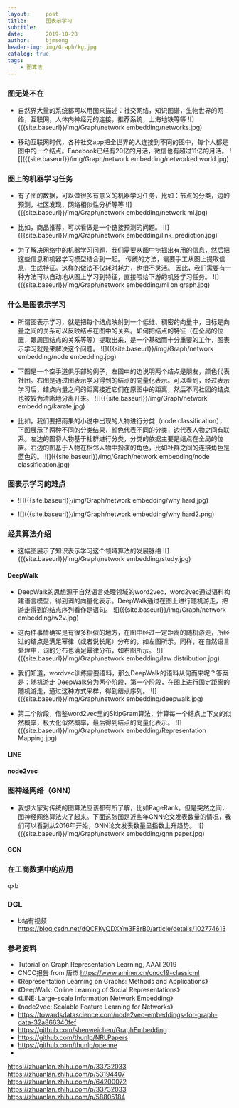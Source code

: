 ```yaml
---
layout:     post
title:      图表示学习
subtitle:   
date:       2019-10-28
author:     bjmsong
header-img: img/Graph/kg.jpg
catalog: true
tags:
    - 图算法
---
```

>

### 图无处不在
<ul> 
<li markdown="1"> 
自然界大量的系统都可以用图来描述：社交网络，知识图谱，生物世界的网络，互联网，人体内神经元的连接，推荐系统，上海地铁等等
![]({{site.baseurl}}/img/Graph/network embedding/networks.jpg) 
</li> 
</ul> 

<ul> 
<li markdown="1"> 
移动互联网时代，各种社交app把全世界的人连接到不同的图中，每个人都是图中的一个结点。Facebook已经有20亿的月活，微信也有超过11亿的月活。    
![]({{site.baseurl}}/img/Graph/network embedding/networked world.jpg) 
</li> 
</ul> 

### 图上的机器学习任务
<ul> 
<li markdown="1"> 
有了图的数据，可以做很多有意义的机器学习任务，比如：节点的分类，边的预测，社区发现，网络相似性分析等等
![]({{site.baseurl}}/img/Graph/network embedding/network ml.jpg) 
</li> 
</ul>


<ul> 
<li markdown="1"> 
比如，商品推荐，可以看做是一个链接预测的问题。
![]({{site.baseurl}}/img/Graph/network embedding/link_prediction.jpg) 
</li> 
</ul>



<ul> 
<li markdown="1"> 
为了解决网络中的机器学习问题，我们需要从图中挖掘出有用的信息，然后把这些信息和机器学习模型结合到一起。
传统的方法，需要手工从图上提取信息，生成特征。这样的做法不仅耗时耗力，也很不灵活。
因此，我们需要有一种方法可以自动地从图上学习到特征，直接喂给下游的机器学习任务。
![]({{site.baseurl}}/img/Graph/network embedding/ml on graph.jpg) 
</li> 
</ul> 

### 什么是图表示学习
<ul> 
<li markdown="1"> 
所谓图表示学习，就是把每个结点映射到一个低维、稠密的向量中，目标是向量之间的关系可以反映结点在图中的关系。如何把结点的特征（在全局的位置，跟周围结点的关系等等）提取出来，是一个基础而十分重要的工作，图表示学习就是来解决这个问题。
![]({{site.baseurl}}/img/Graph/network embedding/node embedding.jpg) 
</li> 
</ul> 

<ul> 
<li markdown="1"> 
下图是一个空手道俱乐部的例子，左图中的边说明两个结点是朋友，颜色代表社团。右图是通过图表示学习得到的结点的向量化表示。可以看到，经过表示学习后，结点向量之间的距离接近它们在原图中的距离，然后不同社团的结点也被较为清晰地分离开来。
![]({{site.baseurl}}/img/Graph/network embedding/karate.jpg) 
</li> 
</ul>


<ul> 
<li markdown="1">
比如，我们要把雨果的小说中出现的人物进行分类（node classification），下图展示了两种不同的分类结果，颜色代表不同的分类，边代表人物之间有联系。左边的图将人物基于社群进行分类，分类的依据主要是结点在全局的位置。右边的图基于人物在相邻人物中扮演的角色，比如社群之间的连接角色是蓝色的。
![]({{site.baseurl}}/img/Graph/network embedding/node classification.jpg) 
</li> 
</ul>

### 图表示学习的难点
<ul> 
<li markdown="1">
![]({{site.baseurl}}/img/Graph/network embedding/why hard.jpg) 
</li> 
</ul>


<ul> 
<li markdown="1">
![]({{site.baseurl}}/img/Graph/network embedding/why hard2.png) 
</li> 
</ul>



### 经典算法介绍
<ul> 
<li markdown="1"> 
这幅图展示了知识表示学习这个领域算法的发展脉络
![]({{site.baseurl}}/img/Graph/network embedding/study.jpg) 
</li> 
</ul> 

#### DeepWalk
<ul> 
<li markdown="1"> 
DeepWalk的思想源于自然语言处理领域的word2vec，word2vec通过语料构建语言模型，得到词的向量化表示。DeepWalk通过在图上进行随机游走，把游走得到的结点序列看作是语句。
![]({{site.baseurl}}/img/Graph/network embedding/w2v.jpg) 
</li> 
</ul> 


<ul> 
<li markdown="1"> 
这两件事情确实是有很多相似的地方，在图中经过一定距离的随机游走，所经过的结点是满足幂律（或者说长尾）分布的，如左图所示。同样，在自然语言处理中，词的分布也满足幂律分布，如右图所示。
![]({{site.baseurl}}/img/Graph/network embedding/law distribution.jpg) 
</li> 
</ul> 


<ul> 
<li markdown="1"> 
我们知道，wordvec训练需要语料，那么DeepWalk的语料从何而来呢？答案是：随机游走
DeepWalk分为两个阶段，第一个阶段，在图上进行固定距离的随机游走，通过这种方式采样，得到结点序列。
![]({{site.baseurl}}/img/Graph/network embedding/deepwalk.jpg) 
</li> 
</ul> 

<ul> 
<li markdown="1"> 
第二个阶段，借鉴word2vec里的SkipGram算法，计算每一个结点上下文的似然概率，极大化似然概率，最后得到结点的向量化表示。
![]({{site.baseurl}}/img/Graph/network embedding/Representation Mapping.jpg) 
</li> 
</ul> 



#### LINE




#### node2vec


### 图神经网络（GNN）

<ul> 
<li markdown="1"> 
我想大家对传统的图算法应该都有所了解，比如PageRank。但是突然之间，图神经网络算法火了起来。下面这张图是近些年GNN论文发表数量的情况，我们可以看到从2016年开始，GNN论文发表数量呈指数上升趋势。
![]({{site.baseurl}}/img/Graph/network embedding/gnn paper.jpg) 
</li> 
</ul> 

#### GCN


### 在工商数据中的应用
qxb


### DGL
- b站有视频
https://blog.csdn.net/dQCFKyQDXYm3F8rB0/article/details/102774613 

### 参考资料
- Tutorial on Graph Representation Learning, AAAI 2019
- CNCC报告 from 唐杰 
https://www.aminer.cn/cncc19-classicml
- 《Representation Learning on Graphs: Methods and Applications》
- 《DeepWalk: Online Learning of Social Representations》
- 《LINE: Large-scale Information Network Embedding》
- 《node2vec: Scalable Feature Learning for Networks》
- https://towardsdatascience.com/node2vec-embeddings-for-graph-data-32a866340fef
- https://github.com/shenweichen/GraphEmbedding
- https://github.com/thunlp/NRLPapers
- https://github.com/thunlp/openne
- 
https://zhuanlan.zhihu.com/p/33732033
https://zhuanlan.zhihu.com/p/53194407
https://zhuanlan.zhihu.com/p/64200072
https://zhuanlan.zhihu.com/p/33732033
https://zhuanlan.zhihu.com/p/58805184


